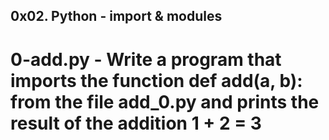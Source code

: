 ## 0x02. Python - import & modules

# 0-add.py - Write a program that imports the function def add(a, b): from the file add_0.py and prints the result of the addition 1 + 2 = 3
